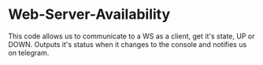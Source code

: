 # Web-Server-Availability
This code allows us to communicate to a WS as a client, get it's state, UP or DOWN. Outputs it's status when it changes to the console and notifies us on telegram.
